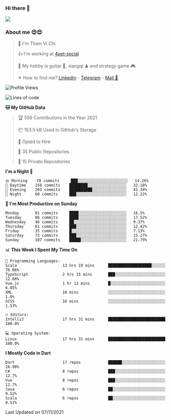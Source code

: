 ### Hi there 👋
![](https://media1.tenor.com/images/9aa4aee77151757a310fcdb4b8fd2a0a/tenor.gif?itemid=12671405)

### About me 😍😍

> 🙎 I'm Thien Vi Chi
> 
> 👍 I'm working at [4pet-social](https://github.com/4pet-social)
>
> 🥞 My hobby is guitar 🎸, xiangqi ♟ and strategy game 🎮.
> 
> ✈ How to find me? [Linkedin](https://www.linkedin.com/in/tvc12/) - [Telegram](https://t.me/yeutham212) - [Mail 📧](mailto:meomeocf98@gmail.com)
> 

<!--START_SECTION:waka-->
![Profile Views](http://img.shields.io/badge/Profile%20Views-4-blue)

![Lines of code](https://img.shields.io/badge/From%20Hello%20World%20I%27ve%20Written-745887%20lines%20of%20code-blue)

**🐱 My GitHub Data** 

> 🏆 556 Contributions in the Year 2021
 > 
> 📦 153.5 kB Used in GitHub's Storage 
 > 
> 💼 Opted to Hire
 > 
> 📜 35 Public Repositories 
 > 
> 🔑 15 Private Repositories  
 > 
**I'm a Night 🦉** 

```text
🌞 Morning    70 commits     ███░░░░░░░░░░░░░░░░░░░░░░   14.26% 
🌆 Daytime    158 commits    ████████░░░░░░░░░░░░░░░░░   32.18% 
🌃 Evening    203 commits    ██████████░░░░░░░░░░░░░░░   41.34% 
🌙 Night      60 commits     ███░░░░░░░░░░░░░░░░░░░░░░   12.22%

```
📅 **I'm Most Productive on Sunday** 

```text
Monday       81 commits     ████░░░░░░░░░░░░░░░░░░░░░   16.5% 
Tuesday      86 commits     ████░░░░░░░░░░░░░░░░░░░░░   17.52% 
Wednesday    46 commits     ██░░░░░░░░░░░░░░░░░░░░░░░   9.37% 
Thursday     61 commits     ███░░░░░░░░░░░░░░░░░░░░░░   12.42% 
Friday       35 commits     █░░░░░░░░░░░░░░░░░░░░░░░░   7.13% 
Saturday     75 commits     ███░░░░░░░░░░░░░░░░░░░░░░   15.27% 
Sunday       107 commits    █████░░░░░░░░░░░░░░░░░░░░   21.79%

```


📊 **This Week I Spent My Time On** 

```text
💬 Programming Languages: 
Scala                    13 hrs 19 mins      ███████████████████░░░░░░   76.06% 
TypeScript               2 hrs 15 mins       ███░░░░░░░░░░░░░░░░░░░░░░   12.86% 
Vue.js                   1 hr 12 mins        █░░░░░░░░░░░░░░░░░░░░░░░░   6.85% 
XML                      18 mins             ░░░░░░░░░░░░░░░░░░░░░░░░░   1.8% 
SCSS                     16 mins             ░░░░░░░░░░░░░░░░░░░░░░░░░   1.53%

🔥 Editors: 
IntelliJ                 17 hrs 31 mins      █████████████████████████   100.0%

💻 Operating System: 
Linux                    17 hrs 31 mins      █████████████████████████   100.0%

```

**I Mostly Code in Dart** 

```text
Dart                     17 repos            ██████░░░░░░░░░░░░░░░░░░░   26.98% 
C#                       8 repos             ███░░░░░░░░░░░░░░░░░░░░░░   12.7% 
Vue                      8 repos             ███░░░░░░░░░░░░░░░░░░░░░░   12.7% 
Java                     6 repos             ██░░░░░░░░░░░░░░░░░░░░░░░   9.52% 
Scala                    6 repos             ██░░░░░░░░░░░░░░░░░░░░░░░   9.52%

```



 Last Updated on 07/11/2021
<!--END_SECTION:waka-->